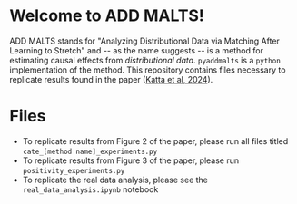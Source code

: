 # Welcome to ADD MALTS!

ADD MALTS stands for "Analyzing Distributional Data via Matching After Learning to Stretch" and -- as the name suggests -- is a method for estimating causal effects from _distributional data_. `pyaddmalts` is a `python` implementation of the method. This repository contains files necessary to replicate results found in the paper ([Katta et al, 2024](https://arxiv.org/abs/2312.10569)).

# Files
- To replicate results from Figure 2 of the paper, please run all files titled `cate_[method name]_experiments.py`
- To replicate results from Figure 3 of the paper, please run `positivity_experiments.py`
- To replicate the real data analysis, please see the `real_data_analysis.ipynb` notebook